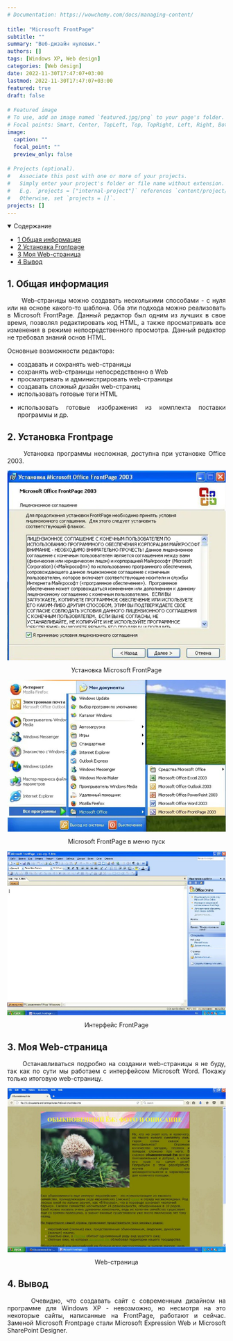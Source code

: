 ```yaml
---
# Documentation: https://wowchemy.com/docs/managing-content/

title: "Microsoft FrontPage"
subtitle: ""
summary: "Веб-дизайн нулевых."
authors: []
tags: [Windows XP, Web design]
categories: [Web design]
date: 2022-11-30T17:47:07+03:00
lastmod: 2022-11-30T17:47:07+03:00
featured: true
draft: false

# Featured image
# To use, add an image named `featured.jpg/png` to your page's folder.
# Focal points: Smart, Center, TopLeft, Top, TopRight, Left, Right, BottomLeft, Bottom, BottomRight.
image:
  caption: ""
  focal_point: ""
  preview_only: false

# Projects (optional).
#   Associate this post with one or more of your projects.
#   Simply enter your project's folder or file name without extension.
#   E.g. `projects = ["internal-project"]` references `content/project/deep-learning/index.md`.
#   Otherwise, set `projects = []`.
projects: []
---
```



<details class="toc-inpage d-print-none  " open="">
<summary class="font-weight-bold">Содержание</summary>
<nav id="TableOfContents" class="nav flex-column">
<ul>
<li class="nav-item"><a href="#general_information" class="nav-link"><span class="section-num">1</span> Общая информация</a></li>
<li class="nav-item"><a href="#installation_frontpage" class="nav-link"><span class="section-num">2</span> Установка Frontpage</a></li>
<li class="nav-item"><a href="#my_web_page" class="nav-link"><span class="section-num">3</span> Моя Web-страница </a></li>
<li class="nav-item"><a href="#outcome" class="nav-link"><span class="section-num">4</span> Вывод </a></li>
</ul>
</nav>
</details>

<h2 id='general_information'><span class="section-num"><b>1</span>. Общая информация</b></h2>
<p align="justify">&nbsp;&nbsp;&nbsp;&nbsp;&nbsp;&nbsp;Web-страницы можно создавать несколькими способами - с нуля или на основе какого-то шаблона. Оба эти подхода можно реализовать в Microsoft FrontPage. Данный редактор был одним из лучших в свое время, позволял редактировать код HTML, а также просматривать все изменения в режиме непосредственного просмотра. Данный редактор не требовал знаний основ HTML.</p>
<p>Основные возможности редактора:</p>
<ul><li>создавать и сохранять web-страницы</li>
<li>сохранять web-страницы непосредственно в Web</li>
<li>просматривать и администрировать web-страницы</li>
<li>создавать сложный дизайн web-страниц</li>
<li>использовать готовые теги HTML</li>
<li><p align="justify">использовать готовые изображения из комплекта поставки программы и др.</p></li></ul>

<h2 id='installation_frontpage'><span class="section-num"><b>2</span>. Установка Frontpage</b></h2>
<p align="justify">&nbsp;&nbsp;&nbsp;&nbsp;&nbsp;&nbsp;Установка программы несложная, доступна при установке Office 2003.</p>

<img align="middle" src="installation_frontpage.jpg">
<p align="middle">Установка Microsoft FrontPage</p>
<img align="middle" src="windows_menu_frontpage.jpg">
<p align="middle">Microsoft FrontPage в меню пуск</p>
<img align="middle" src="frontpage_prog.jpg">
<p align="middle">Интерфейс FrontPage</p>

<h2 id='my_web_page'><span class="section-num"><b>3</span>. Моя Web-страница</b></h2>
<p align="justify">&nbsp;&nbsp;&nbsp;&nbsp;&nbsp;&nbsp;Останавливаться подробно на создании web-страницы я не буду, так как по сути мы работаем с интерфейсом Microsoft Word. Покажу только итоговую web-страницу.</p>
<img align="middle" src="my_web_page.jpg">
<p align="middle">Web-страница</p>

<h2 id='outcome'><span class="section-num"><b>4</span>. Вывод</b></h2>
<p align="justify">&nbsp;&nbsp;&nbsp;&nbsp;&nbsp;&nbsp;Очевидно, что создавать сайт с современным дизайном на программе для Windows XP - невозможно, но несмотря на это некоторые сайты, написанные на FrontPage, работают и сейчас. Заменой Microsoft Frontpage стали Microsoft Expression Web и Microsoft SharePoint Designer.</p>
